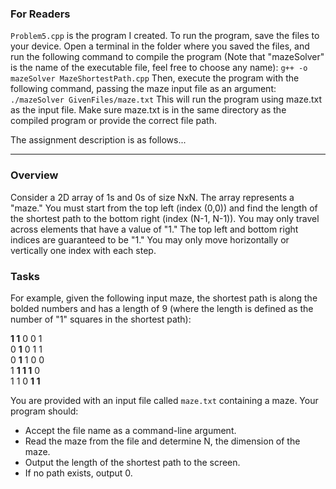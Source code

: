 ### For Readers

`Problem5.cpp` is the program I created. To run the program, save the files to your device. Open a terminal in the folder where you saved the files, and run the following command to compile the program (Note that "mazeSolver" is the name of the executable file, feel free to choose any name): `g++ -o mazeSolver MazeShortestPath.cpp` Then, execute the program with the following command, passing the maze input file as an argument: `./mazeSolver GivenFiles/maze.txt` This will run the program using maze.txt as the input file. Make sure maze.txt is in the same directory as the compiled program or provide the correct file path.

The assignment description is as follows...

---

### Overview

Consider a 2D array of 1s and 0s of size NxN. The array represents a "maze." You must start from the top left (index (0,0)) and find the length of the shortest path to the bottom right (index (N-1, N-1)). You may only travel across elements that have a value of "1." The top left and bottom right indices are guaranteed to be "1." You may only move horizontally or vertically one index with each step.

### Tasks

For example, given the following input maze, the shortest path is along the bolded numbers and has a length of 9 (where the length is defined as the number of "1" squares in the shortest path):

**1 1** 0 0 1<br>
0 **1** 0 1 1<br>
0 **1** 1 0 0<br>
1 **1 1 1** 0<br>
1 1 0 **1 1**<br>

You are provided with an input file called `maze.txt` containing a maze. Your program should:
- Accept the file name as a command-line argument.
- Read the maze from the file and determine N, the dimension of the maze.
- Output the length of the shortest path to the screen.
- If no path exists, output 0.
